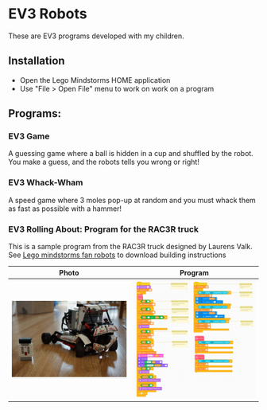 # EV3 Robots
These are EV3 programs developed with my children.

## Installation
- Open the Lego Mindstorms HOME application
- Use "File > Open File" menu to work on work on a program

## Programs:
### EV3 Game
A guessing game where a ball is hidden in a cup and shuffled by the robot. You make a guess, and the robots tells you wrong or right!

### EV3 Whack-Wham
A speed game where 3 moles pop-up at random and you must whack them as fast as possible with a hammer!

### EV3 Rolling About: Program for the RAC3R truck
This is a sample program from the RAC3R truck designed by Laurens Valk. See [Lego mindstorms fan robots](https://www.lego.com/en-us/themes/mindstorms/buildarobot) to download building instructions

| Photo | Program |
|---|---|
|<img src="images/rolling-about-photo.jpg" />|<img src="images/rolling-about-program.png" />|
